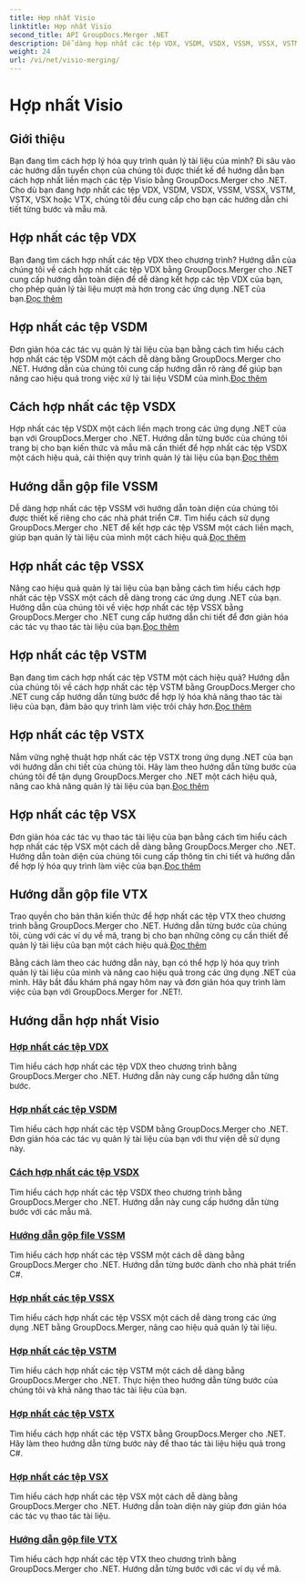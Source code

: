 ```yaml
---
title: Hợp nhất Visio
linktitle: Hợp nhất Visio
second_title: API GroupDocs.Merger .NET
description: Dễ dàng hợp nhất các tệp VDX, VSDM, VSDX, VSSM, VSSX, VSTM, VSTX, VSX, VTX bằng GroupDocs.Merger cho .NET. Hướng dẫn từng bước để hợp nhất tài liệu liền mạch.
weight: 24
url: /vi/net/visio-merging/
---
```


# Hợp nhất Visio


## Giới thiệu

Bạn đang tìm cách hợp lý hóa quy trình quản lý tài liệu của mình? Đi sâu vào các hướng dẫn tuyển chọn của chúng tôi được thiết kế để hướng dẫn bạn cách hợp nhất liền mạch các tệp Visio bằng GroupDocs.Merger cho .NET. Cho dù bạn đang hợp nhất các tệp VDX, VSDM, VSDX, VSSM, VSSX, VSTM, VSTX, VSX hoặc VTX, chúng tôi đều cung cấp cho bạn các hướng dẫn chi tiết từng bước và mẫu mã.

## Hợp nhất các tệp VDX

 Bạn đang tìm cách hợp nhất các tệp VDX theo chương trình? Hướng dẫn của chúng tôi về cách hợp nhất các tệp VDX bằng GroupDocs.Merger cho .NET cung cấp hướng dẫn toàn diện để dễ dàng kết hợp các tệp VDX của bạn, cho phép quản lý tài liệu mượt mà hơn trong các ứng dụng .NET của bạn.[Đọc thêm](./merge-vdx-files/)

## Hợp nhất các tệp VSDM

Đơn giản hóa các tác vụ quản lý tài liệu của bạn bằng cách tìm hiểu cách hợp nhất các tệp VSDM một cách dễ dàng bằng GroupDocs.Merger cho .NET. Hướng dẫn của chúng tôi cung cấp hướng dẫn rõ ràng để giúp bạn nâng cao hiệu quả trong việc xử lý tài liệu VSDM của mình.[Đọc thêm](./merging-vsdm-files/)

## Cách hợp nhất các tệp VSDX

 Hợp nhất các tệp VSDX một cách liền mạch trong các ứng dụng .NET của bạn với GroupDocs.Merger cho .NET. Hướng dẫn từng bước của chúng tôi trang bị cho bạn kiến thức và mẫu mã cần thiết để hợp nhất các tệp VSDX một cách hiệu quả, cải thiện quy trình quản lý tài liệu của bạn.[Đọc thêm](./how-to-merge-vsdx-files/)

## Hướng dẫn gộp file VSSM

 Dễ dàng hợp nhất các tệp VSSM với hướng dẫn toàn diện của chúng tôi được thiết kế riêng cho các nhà phát triển C#. Tìm hiểu cách sử dụng GroupDocs.Merger cho .NET để kết hợp các tệp VSSM một cách liền mạch, giúp bạn quản lý tài liệu của mình một cách hiệu quả.[Đọc thêm](./guide-merging-vssm-files/)

## Hợp nhất các tệp VSSX

Nâng cao hiệu quả quản lý tài liệu của bạn bằng cách tìm hiểu cách hợp nhất các tệp VSSX một cách dễ dàng trong các ứng dụng .NET của bạn. Hướng dẫn của chúng tôi về việc hợp nhất các tệp VSSX bằng GroupDocs.Merger cho .NET cung cấp hướng dẫn chi tiết để đơn giản hóa các tác vụ thao tác tài liệu của bạn.[Đọc thêm](./merging-vssx-files/)

## Hợp nhất các tệp VSTM

 Bạn đang tìm cách hợp nhất các tệp VSTM một cách hiệu quả? Hướng dẫn của chúng tôi về cách hợp nhất các tệp VSTM bằng GroupDocs.Merger cho .NET cung cấp hướng dẫn từng bước để hợp lý hóa khả năng thao tác tài liệu của bạn, đảm bảo quy trình làm việc trôi chảy hơn.[Đọc thêm](./merge-vstm-files/)

## Hợp nhất các tệp VSTX

 Nắm vững nghệ thuật hợp nhất các tệp VSTX trong ứng dụng .NET của bạn với hướng dẫn chi tiết của chúng tôi. Hãy làm theo hướng dẫn từng bước của chúng tôi để tận dụng GroupDocs.Merger cho .NET một cách hiệu quả, nâng cao khả năng quản lý tài liệu của bạn.[Đọc thêm](./merging-vstx-files/)

## Hợp nhất các tệp VSX

Đơn giản hóa các tác vụ thao tác tài liệu của bạn bằng cách tìm hiểu cách hợp nhất các tệp VSX một cách dễ dàng bằng GroupDocs.Merger cho .NET. Hướng dẫn toàn diện của chúng tôi cung cấp thông tin chi tiết và hướng dẫn để hợp lý hóa quy trình làm việc của bạn.[Đọc thêm](./merge-vsx-files/)

## Hướng dẫn gộp file VTX

 Trao quyền cho bản thân kiến thức để hợp nhất các tệp VTX theo chương trình bằng GroupDocs.Merger cho .NET. Hướng dẫn từng bước của chúng tôi, cùng với các ví dụ về mã, trang bị cho bạn những công cụ cần thiết để quản lý tài liệu của bạn một cách hiệu quả.[Đọc thêm](./guide-merging-vtx-files/)

Bằng cách làm theo các hướng dẫn này, bạn có thể hợp lý hóa quy trình quản lý tài liệu của mình và nâng cao hiệu quả trong các ứng dụng .NET của mình. Hãy bắt đầu khám phá ngay hôm nay và đơn giản hóa quy trình làm việc của bạn với GroupDocs.Merger for .NET!.
## Hướng dẫn hợp nhất Visio
### [Hợp nhất các tệp VDX](./merge-vdx-files/)
Tìm hiểu cách hợp nhất các tệp VDX theo chương trình bằng GroupDocs.Merger cho .NET. Hướng dẫn này cung cấp hướng dẫn từng bước.
### [Hợp nhất các tệp VSDM](./merging-vsdm-files/)
Tìm hiểu cách hợp nhất các tệp VSDM bằng GroupDocs.Merger cho .NET. Đơn giản hóa các tác vụ quản lý tài liệu của bạn với thư viện dễ sử dụng này.
### [Cách hợp nhất các tệp VSDX](./how-to-merge-vsdx-files/)
Tìm hiểu cách hợp nhất các tệp VSDX theo chương trình bằng GroupDocs.Merger cho .NET. Hướng dẫn này cung cấp hướng dẫn từng bước với các mẫu mã.
### [Hướng dẫn gộp file VSSM](./guide-merging-vssm-files/)
Tìm hiểu cách hợp nhất các tệp VSSM một cách dễ dàng bằng GroupDocs.Merger cho .NET. Hướng dẫn từng bước dành cho nhà phát triển C#.
### [Hợp nhất các tệp VSSX](./merging-vssx-files/)
Tìm hiểu cách hợp nhất các tệp VSSX một cách dễ dàng trong các ứng dụng .NET bằng GroupDocs.Merger, nâng cao hiệu quả quản lý tài liệu.
### [Hợp nhất các tệp VSTM](./merge-vstm-files/)
Tìm hiểu cách hợp nhất các tệp VSTM một cách dễ dàng bằng GroupDocs.Merger cho .NET. Thực hiện theo hướng dẫn từng bước của chúng tôi và khả năng thao tác tài liệu của bạn.
### [Hợp nhất các tệp VSTX](./merging-vstx-files/)
Tìm hiểu cách hợp nhất các tệp VSTX bằng GroupDocs.Merger cho .NET. Hãy làm theo hướng dẫn từng bước này để thao tác tài liệu hiệu quả trong C#.
### [Hợp nhất các tệp VSX](./merge-vsx-files/)
Tìm hiểu cách hợp nhất các tệp VSX một cách dễ dàng bằng GroupDocs.Merger cho .NET. Hướng dẫn toàn diện này giúp đơn giản hóa các tác vụ thao tác tài liệu.
### [Hướng dẫn gộp file VTX](./guide-merging-vtx-files/)
Tìm hiểu cách hợp nhất các tệp VTX theo chương trình bằng GroupDocs.Merger cho .NET. Hướng dẫn từng bước với các ví dụ về mã.